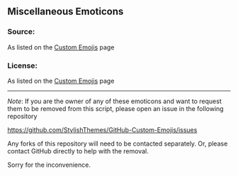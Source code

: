## Miscellaneous Emoticons

### Source:

As listed on the [Custom Emojis](https://github.com/StylishThemes/GitHub-Custom-Emojis/wiki/Emojis#custom) page

### License:

As listed on the [Custom Emojis](https://github.com/StylishThemes/GitHub-Custom-Emojis/wiki/Emojis#custom) page

----

*Note*: If you are the owner of any of these emoticons and want to request them
to be removed from this script, please open an issue in the following repository

https://github.com/StylishThemes/GitHub-Custom-Emojis/issues

Any forks of this repository will need to be contacted separately. Or, please
contact GitHub directly to help with the removal.

Sorry for the inconvenience.
